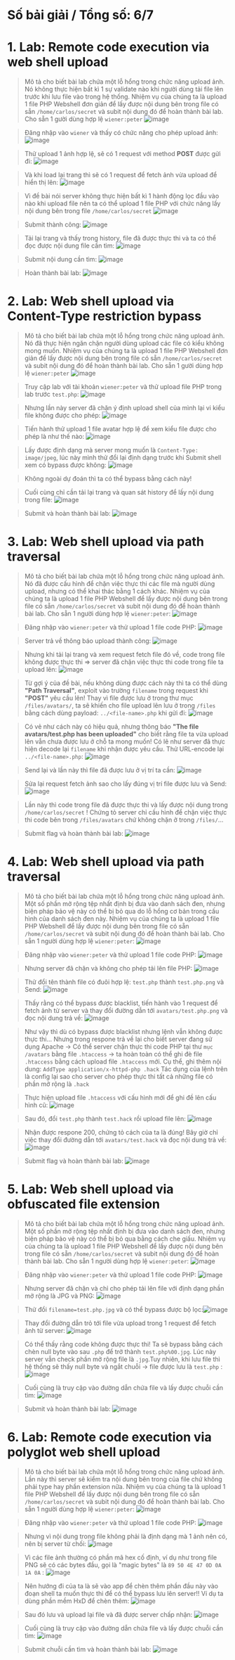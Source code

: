 # Số bải giải / Tổng số: 6/7

# **1. Lab: Remote code execution via web shell upload**
> Mô tả cho biết bài lab chứa một lỗ hổng trong chức năng upload ảnh. Nó không thực hiện bất kì 1 sự validate nào khi người dùng tải file lên trước khi lưu file vào trong hệ thống. Nhiệm vụ của chúng ta là upload 1 file PHP Webshell đơn giản để lấy được nội dung bên trong file có sẵn `/home/carlos/secret` và subit nội dung đó để hoàn thành bài lab. Cho sẵn 1 gười dùng hợp lệ `wiener:peter`
![image](https://hackmd.io/_uploads/H1lJnDql0.png)

> Đăng nhập vào `wiener` và thấy có chức năng cho phép upload ảnh: ![image](https://hackmd.io/_uploads/r1fdAw5x0.png)

>Thử upload 1 ảnh hợp lệ, sẽ có 1 request với method **POST** được gửi đi: ![image](https://hackmd.io/_uploads/B1cZd_5gC.png)

>Và khi load lại trang thì sẽ có 1 request để fetch ảnh vừa upload để hiển thị lên: ![image](https://hackmd.io/_uploads/BksBOOqlR.png)

> Vì đề bài nói server không thực hiện bất kì 1 hành động lọc đầu vào nào khi upload file nên ta có thể upload 1 file PHP với chức năng lấy nội dung bên trong file `/home/carlos/secret`
> ![image](https://hackmd.io/_uploads/ryXLKO5xC.png)

>Submit thành công: ![image](https://hackmd.io/_uploads/S1tYtdcxA.png)

> Tải lại trang và thấy trong history, file đã được thực thi và ta có thể đọc được nội dung file cần tìm: ![image](https://hackmd.io/_uploads/SJ_RY_5x0.png)

>Submit nội dung cần tìm: ![image](https://hackmd.io/_uploads/Syrx9_qlC.png)

>Hoàn thành bài lab: ![image](https://hackmd.io/_uploads/SyEZqOqlA.png)

# **2. Lab: Web shell upload via Content-Type restriction bypass**
> Mô tả cho biết bài lab chứa một lỗ hổng trong chức năng upload ảnh. Nó đã thực hiện ngăn chặn người dùng upload các file có kiểu không mong muốn. Nhiệm vụ của chúng ta là upload 1 file PHP Webshell đơn giản để lấy được nội dung bên trong file có sẵn `/home/carlos/secret` và subit nội dung đó để hoàn thành bài lab. Cho sẵn 1 gười dùng hợp lệ `wiener:peter`
![image](https://hackmd.io/_uploads/Bkmr5_9xA.png)

>Truy cập lab với tài khoản `wiener:peter` và thử upload file PHP trong lab trước `test.php`: ![image](https://hackmd.io/_uploads/SJY4h_ceC.png)

>Nhưng lần này server đã chặn ý định upload shell của mình lại vi kiểu file không được cho phép: 
>![image](https://hackmd.io/_uploads/HyqDhd9g0.png)

>Tiến hành thử upload 1 file avatar hợp lệ để xem kiểu file được cho phép là như thế nào: ![image](https://hackmd.io/_uploads/Bkxw6OqxC.png)

>Lấy được định dạng mà server mong muốn là `Content-Type: image/jpeg`, lúc này mình thử đổi lại định dạng trước khi Submit shell xem có bypass được không: ![image](https://hackmd.io/_uploads/H1306_9eR.png)

>Không ngoài dự đoán thì ta có thể bypass bằng cách này!

>Cuối cùng chỉ cần tải lại trang và quan sát history để lấy nội dung trong file: ![image](https://hackmd.io/_uploads/HktV0dcxR.png)

>Submit và hoàn thành bài lab: ![image](https://hackmd.io/_uploads/S1I8AdcxR.png)

# **3. Lab: Web shell upload via path traversal**
> Mô tả cho biết bài lab chứa một lỗ hổng trong chức năng upload ảnh. Nó đã được cấu hình để chặn việc thực thi các file mà người dùng upload, nhưng có thể khai thác bằng 1 cách khác. Nhiệm vụ của chúng ta là upload 1 file PHP Webshell để lấy được nội dung bên trong file có sẵn `/home/carlos/secret` và subit nội dung đó để hoàn thành bài lab. Cho sẵn 1 người dùng hợp lệ `wiener:peter`:
![image](https://hackmd.io/_uploads/BkklgK9x0.png)

>Đăng nhập vào `wiener:peter` và thử upload 1 file code PHP: ![image](https://hackmd.io/_uploads/SkE5fF5xR.png)

> Server trả về thông báo upload thành công: ![image](https://hackmd.io/_uploads/H1ioftqe0.png)

>Nhưng khi tải lại trang và xem request fetch file đó về, code trong file không được thực thi => server đã chặn việc thực thi code trong file ta upload lên: ![image](https://hackmd.io/_uploads/Sk5k7Fqx0.png)

>Từ gợi ý của đề bài, nếu không dùng được cách này thì ta có thể dùng **"Path Traversal"**, exploit vào trường `filename` trong request khi **"POST"** yêu cầu lên!
>Thay vì file được lưu ở trong thư mục `/files/avatars/`, ta sẽ khiến cho file upload lên lưu ở trong `/files` bằng cách dùng payload: `../<file-name>.php` khi gửi đi: ![image](https://hackmd.io/_uploads/BkhDEtqe0.png)

>Có vẻ như cách này có hiệu quả, nhưng thông báo **"The file avatars/test.php has been uploaded"** cho biết rằng file ta vừa upload lên vẫn chưa được lưu ở chỗ ta mong muốn! Có lẽ như server đã thực hiện decode lại `filename` khi nhận được yêu cầu. Thử URL-encode lại `../<file-name>.php`: ![image](https://hackmd.io/_uploads/HyOfBYcg0.png)

>Send lại và lần này thì file đã được lưu ở vị trí ta cần: ![image](https://hackmd.io/_uploads/Hk1IBK9eC.png)

>Sửa lại request fetch ảnh sao cho lấy đúng vị trí file được lưu và Send:  ![image](https://hackmd.io/_uploads/rk4G8K5eR.png)

>Lần này thì code trong file đã được thực thi và lấy được nội dung trong `/home/carlos/secret` ! Chứng tỏ server chỉ cấu hình để chặn việc thực thi code bên trong `/files/avatars` chứ không chặn ở trong `/files/`...

>Submit flag và hoàn thành bài lab: ![image](https://hackmd.io/_uploads/H1_FLYclR.png)

# **4. Lab: Web shell upload via path traversal**
> Mô tả cho biết bài lab chứa một lỗ hổng trong chức năng upload ảnh. Một số phần mở rộng tệp nhất định bị đưa vào danh sách đen, nhưng biện pháp bảo vệ này có thể bị bỏ qua do lỗ hổng cơ bản trong cấu hình của danh sách đen này. Nhiệm vụ của chúng ta là upload 1 file PHP Webshell để lấy được nội dung bên trong file có sẵn `/home/carlos/secret` và subit nội dung đó để hoàn thành bài lab. Cho sẵn 1 người dùng hợp lệ `wiener:peter`:
![image](https://hackmd.io/_uploads/SJoWOtcgR.png)

>Đăng nhập vào `wiener:peter` và thử upload 1 file code PHP: ![image](https://hackmd.io/_uploads/SkE5fF5xR.png)

>Nhưng server đã chặn và không cho phép tải lên file PHP: ![image](https://hackmd.io/_uploads/rJ6NF05gC.png)

>Thử đổi tên thành file có đuôi hợp lệ: `test.php` thành `test.php.png` và Send: ![image](https://hackmd.io/_uploads/Sk--q05eR.png)

>Thấy rằng có thể bypass được blacklist, tiến hành vào 1 request để fetch ảnh từ server và thay đổi đường dẫn tới `avatars/test.php.png` và đọc nội dung trả về: ![image](https://hackmd.io/_uploads/rJjIqC5xR.png)

>Như vậy thì dù có bypass được blacklist nhưng lệnh vẫn không được thực thi... Nhưng trong respone trả về lại cho biết server đang sử dụng Apache → Có thể server chặn thực thi code PHP tại thư `mục /avatars` bằng file `.htaccess`  → ta hoàn toàn có thể ghi đè file `.htaccess` bằng cách upload file `.htaccess` mới. Cụ thể, ghi thêm nội dung: 
>`AddType application/x-httpd-php .hack`
>Tác dụng của lệnh trên là config lại sao cho server cho phép thực thi tất cả những file có phần mở rộng là `.hack` 

>Thực hiện upload file `.htaccess` với cấu hình mới để ghi đề lên cấu hình cũ: ![image](https://hackmd.io/_uploads/Hy7GTR5lA.png)

>Sau đó, đổi `test.php` thành `test.hack` rồi upload file lên: ![image](https://hackmd.io/_uploads/SymQR09xR.png)

>Nhận được respone 200, chứng tỏ cách của ta là đúng! Bây giờ chỉ việc thay đổi đường dẫn tới `avatars/test.hack` và đọc nội dung trả về: ![image](https://hackmd.io/_uploads/SydDykslR.png)

>Submit flag và hoàn thành bài lab: ![image](https://hackmd.io/_uploads/HyLKJJjl0.png)

# **5. Lab: Web shell upload via obfuscated file extension**
> Mô tả cho biết bài lab chứa một lỗ hổng trong chức năng upload ảnh. Một số phần mở rộng tệp nhất định bị đưa vào danh sách đen, nhưng biện pháp bảo vệ này có thể bị bỏ qua bằng cách che giấu. Nhiệm vụ của chúng ta là upload 1 file PHP Webshell để lấy được nội dung bên trong file có sẵn `/home/carlos/secret` và subit nội dung đó để hoàn thành bài lab. Cho sẵn 1 người dùng hợp lệ `wiener:peter`:
![image](https://hackmd.io/_uploads/Sy9xHyilR.png)

>Đăng nhập vào `wiener:peter` và thử upload 1 file code PHP: ![image](https://hackmd.io/_uploads/SkE5fF5xR.png)

>Nhưng server đã chặn và chỉ cho phép tải lên file với định dạng phần mở rộng là JPG và PNG: ![image](https://hackmd.io/_uploads/SJ7LIyjxA.png)

>Thử đổi `filename=test.php.jpg` và có thể bypass được bộ lọc:![image](https://hackmd.io/_uploads/Sk9X_yslA.png)

>Thay đổi đường dẫn trỏ tới file vừa upload trong 1 request để fetch ảnh từ server: ![image](https://hackmd.io/_uploads/r1_8ukilR.png)

>Có thể thấy rằng code không được thực thi! Ta sẽ bypass bằng cách chèn null byte vào sau `.php` để trở thành `test.php%00.jpg`. Lúc này server vẫn check phần mở rộng file là `.jpg`.Tuy nhiên, khi lưu file thì hệ thống sẽ thấy null byte và ngắt chuỗi → file được lưu là `test.php` : ![image](https://hackmd.io/_uploads/HyVZtkoxC.png)

>Cuối cùng là truy cập vào đường dẫn chứa file và lấy được chuỗi cần tìm: ![image](https://hackmd.io/_uploads/B1vrYyseR.png)

>Submit và hoàn thành bài lab: ![image](https://hackmd.io/_uploads/ryRUF1olC.png)

# **6. Lab: Remote code execution via polyglot web shell upload**
> Mô tả cho biết bài lab chứa một lỗ hổng trong chức năng upload ảnh. Lần này thì server sẽ kiểm tra nội dung bên trong của file chứ không phải type hay phần extension nữa. Nhiệm vụ của chúng ta là upload 1 file PHP Webshell để lấy được nội dung bên trong file có sẵn `/home/carlos/secret` và subit nội dung đó để hoàn thành bài lab. Cho sẵn 1 người dùng hợp lệ `wiener:peter`:
![image](https://hackmd.io/_uploads/H1kgv_ogA.png)

>Đăng nhập vào `wiener:peter` và thử upload 1 file code PHP: ![image](https://hackmd.io/_uploads/SkE5fF5xR.png)

>Nhưng vì nội dung trong file không phải là định dạng mà 1 ảnh nên có, nên bị server từ chối: ![image](https://hackmd.io/_uploads/BkSWauoeC.png)

>Vì các file ảnh thường có phần mã hex cố định, ví dụ như trong file PNG sẽ có các bytes đầu, gọi là "magic bytes" là `89 50 4E 47 0D 0A 1A 0A` : ![image](https://hackmd.io/_uploads/HyXmlYsgR.png)

> Nên hướng đi của ta là sẽ vào app để chèn thêm phần đầu này vào đoạn shell ta muốn thực thi để có thể bypass lưu lên server!! Ví dụ ta dùng phần mềm HxD để chèn thêm: 
![image](https://hackmd.io/_uploads/By4OxKsxA.png)

> Sau đó lưu và upload lại file và đã được server chấp nhận: ![image](https://hackmd.io/_uploads/rkz5eFilR.png)

>Cuối cùng là truy cập vào đường dẫn chứa file và lấy được chuỗi cần tìm:
![image](https://hackmd.io/_uploads/HkfPbYoxR.png)

>Submit chuỗi cần tìm và hoàn thành bài lab: ![image](https://hackmd.io/_uploads/S1idZKseA.png)
